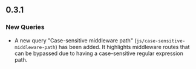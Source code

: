 ## 0.3.1

### New Queries

- A new query "Case-sensitive middleware path" (`js/case-sensitive-middleware-path`) has been added.
  It highlights middleware routes that can be bypassed due to having a case-sensitive regular expression path.
